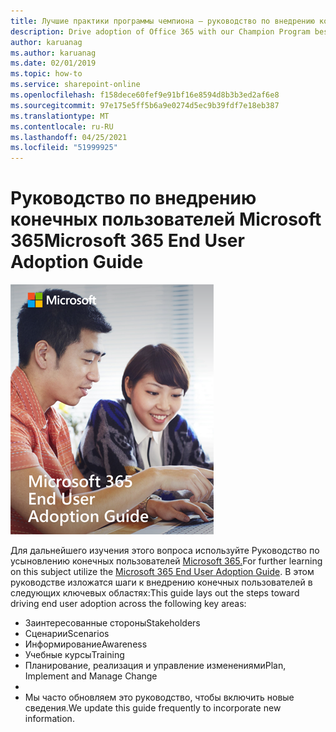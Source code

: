 ```yaml
---
title: Лучшие практики программы чемпиона — руководство по внедрению конечных пользователей Microsoft 365
description: Drive adoption of Office 365 with our Champion Program best practices
author: karuanag
ms.author: karuanag
ms.date: 02/01/2019
ms.topic: how-to
ms.service: sharepoint-online
ms.openlocfilehash: f158dece60fef9e91bf16e8594d8b3b3ed2af6e8
ms.sourcegitcommit: 97e175e5ff5b6a9e0274d5ec9b39fdf7e18eb387
ms.translationtype: MT
ms.contentlocale: ru-RU
ms.lasthandoff: 04/25/2021
ms.locfileid: "51999925"
---
```

# <a name="microsoft-365-end-user-adoption-guide"></a><span data-ttu-id="db9bc-103">Руководство по внедрению конечных пользователей Microsoft 365</span><span class="sxs-lookup"><span data-stu-id="db9bc-103">Microsoft 365 End User Adoption Guide</span></span>

![Руководство по внедрению Microsoft 365](media/m365euguide.png)

<span data-ttu-id="db9bc-105">Для дальнейшего изучения этого вопроса используйте Руководство по усыновлению конечных пользователей [Microsoft 365.](https://aka.ms/adoptionguide)</span><span class="sxs-lookup"><span data-stu-id="db9bc-105">For further learning on this subject utilize the [Microsoft 365 End User Adoption Guide](https://aka.ms/adoptionguide).</span></span> <span data-ttu-id="db9bc-106">В этом руководстве изложатся шаги к внедрению конечных пользователей в следующих ключевых областях:</span><span class="sxs-lookup"><span data-stu-id="db9bc-106">This guide lays out the steps toward driving end user adoption across the following key areas:</span></span>

- <span data-ttu-id="db9bc-107">Заинтересованные стороны</span><span class="sxs-lookup"><span data-stu-id="db9bc-107">Stakeholders</span></span>
- <span data-ttu-id="db9bc-108">Сценарии</span><span class="sxs-lookup"><span data-stu-id="db9bc-108">Scenarios</span></span>
- <span data-ttu-id="db9bc-109">Информирование</span><span class="sxs-lookup"><span data-stu-id="db9bc-109">Awareness</span></span>
- <span data-ttu-id="db9bc-110">Учебные курсы</span><span class="sxs-lookup"><span data-stu-id="db9bc-110">Training</span></span> 
- <span data-ttu-id="db9bc-111">Планирование, реализация и управление изменениями</span><span class="sxs-lookup"><span data-stu-id="db9bc-111">Plan, Implement and Manage Change</span></span>
- 
- <span data-ttu-id="db9bc-112">Мы часто обновляем это руководство, чтобы включить новые сведения.</span><span class="sxs-lookup"><span data-stu-id="db9bc-112">We update this guide frequently to incorporate new information.</span></span>